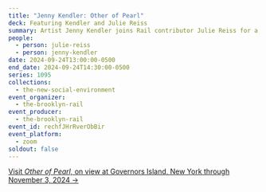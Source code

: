 ```yaml
---
title: "Jenny Kendler: Other of Pearl"
deck: Featuring Kendler and Julie Reiss
summary: Artist Jenny Kendler joins Rail contributor Julie Reiss for a conversation.
people:
  - person: julie-reiss
  - person: jenny-kendler
date: 2024-09-24T13:00:00-0500
end_date: 2024-09-24T14:30:00-0500
series: 1095
collections:
  - the-new-social-environment
event_organizer:
  - the-brooklyn-rail
event_producer:
  - the-brooklyn-rail
event_id: rechfJHrRverObBir
event_platform:
  - zoom
soldout: false
---
```

[V﻿isit *Other of Pearl,* on view at Governors Island, New York through November 3, 2024 →](https://www.govisland.com/things-to-do/public-art/other-of-pearl)